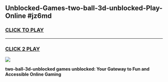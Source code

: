 
## Unblocked-Games-two-ball-3d-unblocked-Play-Online #jz6md
<h3>
<a href="https://news.freeplayer.one?title=two-ball-3d-unblocked&ref=3">CLICK TO PLAY</a></h3>
<hr>

<h3>
<a href="https://news.freeplayer.one?title=two-ball-3d-unblocked&ref=3">CLICK 2 PLAY</a>
  
</h3>

<a href="https://news.freeplayer.one?title=two-ball-3d-unblocked&ref=3"><img src="https://clearcache.store/games.png"></a>


**two-ball-3d-unblocked games unblocked: Your Gateway to Fun and Accessible Online Gaming**
